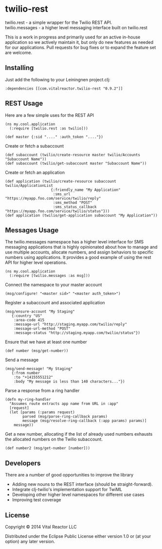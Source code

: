 # twilio-rest

twilio.rest - a simple wrapper for the Twilio REST API.  
twilio.messages - a higher level messaging interface built on twilio.rest

This is a work in progress and primarily used for an active in-house
application so we actively maintain it, but only do new features as
needed for our applications.  Pull requests for bug fixes or to expand
the feature set are welcome.

## Installing

Just add the following to your Leiningnen project.clj:

    :dependencies [[com.vitalreactor.twilio-rest "0.9.2"]]

## REST Usage

Here are a few simple uses for the REST API

    (ns my.cool.application
      (:require [twilio.rest :as twilio]))

    (def master {:sid "...." :auth_token "...."}) 

Create or fetch a subaccount

	(def subaccount (twilio/create-resource master twilio/Accounts "Subaccount Name"))
	(def subaccount (twilio/get-subaccount master "Subaccount Name"))

Create or fetch an application

    (def application (twilio/create-resource subaccount twilio/ApplicationList 
                         {:friendly_name "My Application"
                          :sms_url "https://myapp.foo.com/service/twilio/reply"
                          :sms_method "POST"
                          :sms_status_callback "https://myapp.foo.com/service/twilio/status"}))
    (def application (twilio/get-application subaccount "My Application"))

## Messages Usage

The twilio.messages namespace has a higher level interface for SMS
messaging applications that is highly opinionated about how to
manage and use multiple accounts, allocate numbers, and assign 
behaviors to specific numbers using applications.  It provides
a good example of using the rest API for higher level operations.

    (ns my.cool.application
	  (:require [twilio.messages :as msg]))

Connect the namespace to your master account

    (msg/configure! "<master sid>" "<master auth_token>")

Register a subaccount and associated application

    (msg/ensure-account "My Staging" 
	   {:country "US"
	    :area-code 415
		:message-url "http://staging.myapp.com/twilio/reply"
		:message-url-method "POST"
		:message-status "http://staging.myapp.com/twilio/status"})

Ensure that we have at least one number
 
    (def number (msg/get-number))

Send a message

    (msg/send-message! "My Staging" 
       {:from number
        :to "+14155551212"
        :body "My message is less than 140 characters..."})

Parse a response from a ring handler

    (defn my-ring-handler 
      "Assumes route extracts app name from URL in :app"
      [request]
  	  (let [params (:params request)
            parsed (msg/parse-ring-callback params)
            message (msg/resolve-ring-callback (:app params) params)]
        message))

Get a new number, allocating if the list of already used numbers exhausts the allocated numbers on the Twilio subaccount.

    (def number2 (msg/get-number [number]))

## Developers

There are a number of good opportunities to improve the library

  - Adding new nouns to the REST interface (should be straight-forward).
  - Integrate clj-twilio's implementation support for TwiML 
  - Developing other higher level namespaces for different use cases
  - Improving test coverage

## License

Copyright © 2014 Vital Reactor LLC

Distributed under the Eclipse Public License either version 1.0 or (at
your option) any later version.

